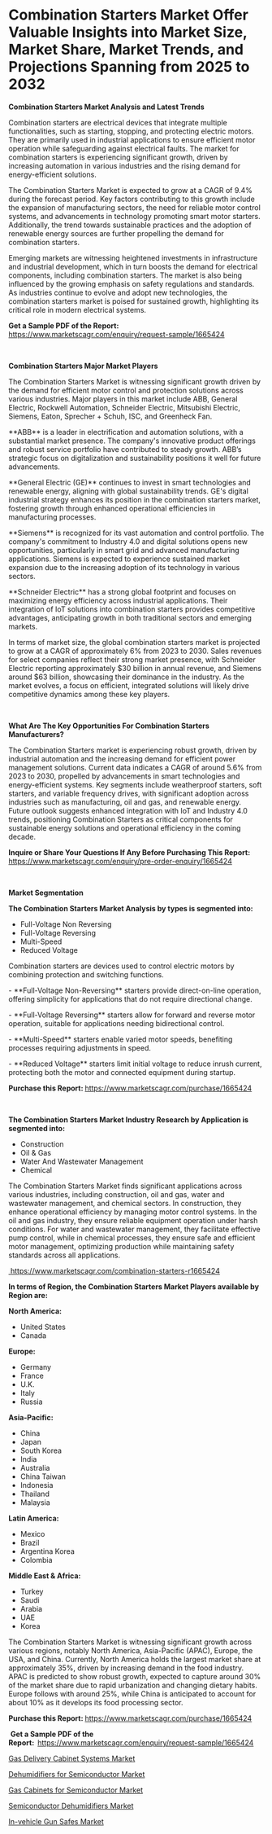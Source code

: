 <p><h1>Combination Starters Market Offer Valuable Insights into Market Size, Market Share, Market Trends, and Projections Spanning from 2025 to 2032</h1></p><p><strong>Combination Starters Market Analysis and Latest Trends</strong></p>
<p><p>Combination starters are electrical devices that integrate multiple functionalities, such as starting, stopping, and protecting electric motors. They are primarily used in industrial applications to ensure efficient motor operation while safeguarding against electrical faults. The market for combination starters is experiencing significant growth, driven by increasing automation in various industries and the rising demand for energy-efficient solutions.</p><p>The Combination Starters Market is expected to grow at a CAGR of 9.4% during the forecast period. Key factors contributing to this growth include the expansion of manufacturing sectors, the need for reliable motor control systems, and advancements in technology promoting smart motor starters. Additionally, the trend towards sustainable practices and the adoption of renewable energy sources are further propelling the demand for combination starters.</p><p>Emerging markets are witnessing heightened investments in infrastructure and industrial development, which in turn boosts the demand for electrical components, including combination starters. The market is also being influenced by the growing emphasis on safety regulations and standards. As industries continue to evolve and adopt new technologies, the combination starters market is poised for sustained growth, highlighting its critical role in modern electrical systems.</p></p>
<p><strong>Get a Sample PDF of the Report:&nbsp;</strong> <a href="https://www.marketscagr.com/enquiry/request-sample/1665424?utm_campaign=1869&utm_medium=2&utm_source=Github&utm_content=ia&utm_term=28022025&utm_id=combination-starters">https://www.marketscagr.com/enquiry/request-sample/1665424</a></p>
<p>&nbsp;</p>
<p><strong>Combination Starters Major Market Players</strong></p>
<p><p>The Combination Starters Market is witnessing significant growth driven by the demand for efficient motor control and protection solutions across various industries. Major players in this market include ABB, General Electric, Rockwell Automation, Schneider Electric, Mitsubishi Electric, Siemens, Eaton, Sprecher + Schuh, ISC, and Greenheck Fan.</p><p>**ABB** is a leader in electrification and automation solutions, with a substantial market presence. The company's innovative product offerings and robust service portfolio have contributed to steady growth. ABB’s strategic focus on digitalization and sustainability positions it well for future advancements.</p><p>**General Electric (GE)** continues to invest in smart technologies and renewable energy, aligning with global sustainability trends. GE's digital industrial strategy enhances its position in the combination starters market, fostering growth through enhanced operational efficiencies in manufacturing processes.</p><p>**Siemens** is recognized for its vast automation and control portfolio. The company's commitment to Industry 4.0 and digital solutions opens new opportunities, particularly in smart grid and advanced manufacturing applications. Siemens is expected to experience sustained market expansion due to the increasing adoption of its technology in various sectors.</p><p>**Schneider Electric** has a strong global footprint and focuses on maximizing energy efficiency across industrial applications. Their integration of IoT solutions into combination starters provides competitive advantages, anticipating growth in both traditional sectors and emerging markets.</p><p>In terms of market size, the global combination starters market is projected to grow at a CAGR of approximately 6% from 2023 to 2030. Sales revenues for select companies reflect their strong market presence, with Schneider Electric reporting approximately $30 billion in annual revenue, and Siemens around $63 billion, showcasing their dominance in the industry. As the market evolves, a focus on efficient, integrated solutions will likely drive competitive dynamics among these key players.</p></p>
<p>&nbsp;</p>
<p><strong>What Are The Key Opportunities For Combination Starters Manufacturers?</strong></p>
<p><p>The Combination Starters market is experiencing robust growth, driven by industrial automation and the increasing demand for efficient power management solutions. Current data indicates a CAGR of around 5.6% from 2023 to 2030, propelled by advancements in smart technologies and energy-efficient systems. Key segments include weatherproof starters, soft starters, and variable frequency drives, with significant adoption across industries such as manufacturing, oil and gas, and renewable energy. Future outlook suggests enhanced integration with IoT and Industry 4.0 trends, positioning Combination Starters as critical components for sustainable energy solutions and operational efficiency in the coming decade.</p></p>
<p><strong>Inquire or Share Your Questions If Any Before Purchasing This Report:</strong> <a href="https://www.marketscagr.com/enquiry/pre-order-enquiry/1665424?utm_campaign=1869&utm_medium=2&utm_source=Github&utm_content=ia&utm_term=28022025&utm_id=combination-starters">https://www.marketscagr.com/enquiry/pre-order-enquiry/1665424</a></p>
<p>&nbsp;</p>
<p><strong>Market Segmentation</strong></p>
<p><strong>The Combination Starters Market Analysis by types is segmented into:</strong></p>
<p><ul><li>Full-Voltage Non Reversing</li><li>Full-Voltage Reversing</li><li>Multi-Speed</li><li>Reduced Voltage</li></ul></p>
<p><p>Combination starters are devices used to control electric motors by combining protection and switching functions. </p><p>- **Full-Voltage Non-Reversing** starters provide direct-on-line operation, offering simplicity for applications that do not require directional change. </p><p>- **Full-Voltage Reversing** starters allow for forward and reverse motor operation, suitable for applications needing bidirectional control. </p><p>- **Multi-Speed** starters enable varied motor speeds, benefiting processes requiring adjustments in speed. </p><p>- **Reduced Voltage** starters limit initial voltage to reduce inrush current, protecting both the motor and connected equipment during startup.</p></p>
<p><strong>Purchase this Report:&nbsp;</strong><a href="https://www.marketscagr.com/purchase/1665424?utm_campaign=1869&utm_medium=2&utm_source=Github&utm_content=ia&utm_term=28022025&utm_id=combination-starters">https://www.marketscagr.com/purchase/1665424</a></p>
<p>&nbsp;</p>
<p><strong>The Combination Starters Market Industry Research by Application is segmented into:</strong></p>
<p><ul><li>Construction</li><li>Oil & Gas</li><li>Water And Wastewater Management</li><li>Chemical</li></ul></p>
<p><p>The Combination Starters Market finds significant applications across various industries, including construction, oil and gas, water and wastewater management, and chemical sectors. In construction, they enhance operational efficiency by managing motor control systems. In the oil and gas industry, they ensure reliable equipment operation under harsh conditions. For water and wastewater management, they facilitate effective pump control, while in chemical processes, they ensure safe and efficient motor management, optimizing production while maintaining safety standards across all applications.</p></p>
<p><a href="https://www.marketscagr.com/combination-starters-r1665424?utm_campaign=1869&utm_medium=2&utm_source=Github&utm_content=ia&utm_term=28022025&utm_id=combination-starters">&nbsp;https://www.marketscagr.com/combination-starters-r1665424</a></p>
<p><strong>In terms of Region, the Combination Starters Market Players available by Region are:</strong></p>
<p>
    <p> <strong> North America: </strong>
        <ul>
            <li>United States</li>
            <li>Canada</li>
        </ul>
        </p> 
    <p> <strong> Europe: </strong>
        <ul>
            <li>Germany</li>
            <li>France</li>
            <li>U.K.</li>
            <li>Italy</li>
            <li>Russia</li>
        </ul>
        </p> 
    <p> <strong> Asia-Pacific: </strong>
        <ul>
            <li>China</li>
            <li>Japan</li>
            <li>South Korea</li>
            <li>India</li>
            <li>Australia</li>
            <li>China Taiwan</li>
            <li>Indonesia</li>
            <li>Thailand</li>
            <li>Malaysia</li>
        </ul>
        </p> 
    <p> <strong> Latin America: </strong>
        <ul>
            <li>Mexico</li>
            <li>Brazil</li>
            <li>Argentina Korea</li>
            <li>Colombia</li>
        </ul>
        </p> 
    <p> <strong> Middle East & Africa: </strong>
        <ul>
            <li>Turkey</li>
            <li>Saudi</li>
            <li>Arabia</li>
            <li>UAE</li>
            <li>Korea</li>
        </ul>
    </p>
    </p>
<p><p>The Combination Starters Market is witnessing significant growth across various regions, notably North America, Asia-Pacific (APAC), Europe, the USA, and China. Currently, North America holds the largest market share at approximately 35%, driven by increasing demand in the food industry. APAC is predicted to show robust growth, expected to capture around 30% of the market share due to rapid urbanization and changing dietary habits. Europe follows with around 25%, while China is anticipated to account for about 10% as it develops its food processing sector.</p></p>
<p><strong>Purchase this Report: </strong><a href="https://www.marketscagr.com/purchase/1665424?utm_campaign=1869&utm_medium=2&utm_source=Github&utm_content=ia&utm_term=28022025&utm_id=combination-starters">https://www.marketscagr.com/purchase/1665424</a></p>
<p>&nbsp;<strong>Get a Sample PDF of the Report:&nbsp;&nbsp;</strong><a href="https://www.marketscagr.com/enquiry/request-sample/1665424?utm_campaign=1869&utm_medium=2&utm_source=Github&utm_content=ia&utm_term=28022025&utm_id=combination-starters">https://www.marketscagr.com/enquiry/request-sample/1665424</a></p>
<p><strong></strong></p>
<p><p><a href="https://github.com/blunkzegerlw/Market-Research-Report-List-1/blob/main/gas-delivery-cabinet-systems-market.md?utm_campaign=1869&utm_medium=2&utm_source=Github&utm_content=ia&utm_term=28022025&utm_id=combination-starters">Gas Delivery Cabinet Systems Market</a></p><p><a href="https://github.com/roosapiedehc/Market-Research-Report-List-1/blob/main/dehumidifiers-for-semiconductor-market.md?utm_campaign=1869&utm_medium=2&utm_source=Github&utm_content=ia&utm_term=28022025&utm_id=combination-starters">Dehumidifiers for Semiconductor Market</a></p><p><a href="https://github.com/CliffMedina6/Market-Research-Report-List-7/blob/main/gas-cabinets-for-semiconductor-market.md?utm_campaign=1869&utm_medium=2&utm_source=Github&utm_content=ia&utm_term=28022025&utm_id=combination-starters">Gas Cabinets for Semiconductor Market</a></p><p><a href="https://github.com/dandanaranfj/Market-Research-Report-List-1/blob/main/semiconductor-dehumidifiers-market.md?utm_campaign=1869&utm_medium=2&utm_source=Github&utm_content=ia&utm_term=28022025&utm_id=combination-starters">Semiconductor Dehumidifiers Market</a></p><p><a href="https://github.com/owersalesi36/Market-Research-Report-List-1/blob/main/in-vehicle-gun-safes-market.md?utm_campaign=1869&utm_medium=2&utm_source=Github&utm_content=ia&utm_term=28022025&utm_id=combination-starters">In-vehicle Gun Safes Market</a></p></p>